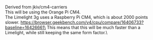Derived from jkiv/cm4-carriers\
This will be using the Orange Pi CM4.\
The Limelight 3g uses a Raspberry Pi CM4, which is about 2000 points slower. https://browser.geekbench.com/v4/cpu/compare/16406733?baseline=16426661\
This means that this will be much faster than a Limelight, while still keeping the same form factor.\
